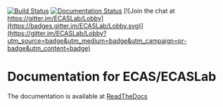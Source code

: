 [![Build Status](https://travis-ci.org/statiksof/ee-docs.svg?branch=master)](https://travis-ci.org/statiksof/ee-docs) 
[![Documentation Status](https://readthedocs.org/projects/ecas-documentaion/badge/?version=latest)](https://ecas-documentaion.readthedocs.io/en/latest/?badge=latest)
[![Join the chat at https://gitter.im/ECASLab/Lobby](https://badges.gitter.im/ECASLab/Lobby.svg)](https://gitter.im/ECASLab/Lobby?utm_source=badge&utm_medium=badge&utm_campaign=pr-badge&utm_content=badge)

     
# Documentation for ECAS/ECASLab

The documentation is available at [ReadTheDocs](http://ecas-documentaion.readthedocs.io/)

